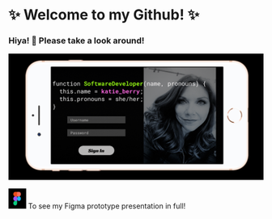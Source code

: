 # ✨ Welcome to my Github! ✨ 

### Hiya! 👋 Please take a look around!

<img src='Screenshot 2021-02-09 at 8.14.35 AM.png' alt='Katie Berry Software Engineer' />

<a href='https://www.figma.com/proto/XPSlyclg1L5GTDKTujw5Yg/introductions?node-id=0%3A3&scaling=scale-down' target='_blank'><img src='figma logo.PNG' alt='Figma Logo' width='35' height='40'/><a> To see my Figma prototype presentation in full!
<!--
*** is a repository because its `README.md` (this file) appears on your GitHub profile.
Here are some ideas to get you started:
- 🔭 I’m currently working on ...
- 🌱 I’m currently learning ...
- 👯 I’m looking to collaborate on ...
- 💬 Ask me about ...
- 📫 How to reach me: ...
- 😄 Pronouns: she/her
- ⚡ Fun fact: ...
-->
